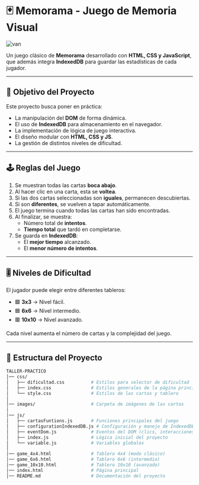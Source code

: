# 🃏 Memorama - Juego de Memoria Visual

![van](images/image13.jpg)

Un juego clásico de **Memorama** desarrollado con **HTML, CSS y JavaScript**, que además integra **IndexedDB** para guardar las estadísticas de cada jugador.  

---

## 🎯 Objetivo del Proyecto
Este proyecto busca poner en práctica:
- La manipulación del **DOM** de forma dinámica.
- El uso de **IndexedDB** para almacenamiento en el navegador.
- La implementación de lógica de juego interactiva.
- El diseño modular con **HTML, CSS y JS**.
- La gestión de distintos niveles de dificultad.

---

## 🕹️ Reglas del Juego
1. Se muestran todas las cartas **boca abajo**.
2. Al hacer clic en una carta, esta se **voltea**.
3. Si las dos cartas seleccionadas son **iguales**, permanecen descubiertas.
4. Si son **diferentes**, se vuelven a tapar automáticamente.
5. El juego termina cuando todas las cartas han sido encontradas.
6. Al finalizar, se muestra:
   - Número total de **intentos**.
   - **Tiempo total** que tardó en completarse.
7. Se guarda en **IndexedDB**:
   - El **mejor tiempo** alcanzado.
   - El **menor número de intentos**.

---

## 🎚️ Niveles de Dificultad
El jugador puede elegir entre diferentes tableros:
- 🟩 **3x3** → Nivel fácil.  
- 🟦 **6x6** → Nivel intermedio.  
- 🟥 **10x10** → Nivel avanzado.  

Cada nivel aumenta el número de cartas y la complejidad del juego.

---

## 📂 Estructura del Proyecto
```bash
TALLER-PRACTICO
│── css/
│   ├── dificultad.css          # Estilos para selector de dificultad
│   ├── index.css               # Estilos generales de la página principal
│   └── style.css               # Estilos de las cartas y tablero
│
│── images/                     # Carpeta de imágenes de las cartas
│
│── js/
│   ├── cartasFuntions.js       # Funciones principales del juego
│   ├── configurationIndexedDB.js # Configuración y manejo de IndexedDB
│   ├── eventDom.js             # Eventos del DOM (clics, interacciones)
│   ├── index.js                # Lógica inicial del proyecto
│   └── variable.js             # Variables globales
│
│── game_4x4.html               # Tablero 4x4 (modo clásico)
│── game_6x6.html               # Tablero 6x6 (intermedio)
│── game_10x10.html             # Tablero 10x10 (avanzado)
│── index.html                  # Página principal
│── README.md                   # Documentación del proyecto

